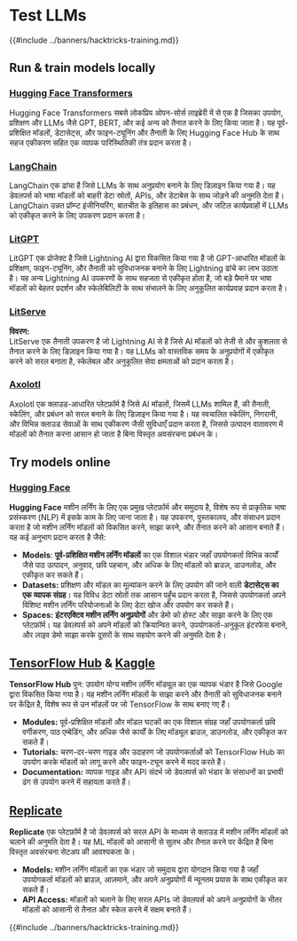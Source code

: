 # Test LLMs

{{#include ../banners/hacktricks-training.md}}

## Run & train models locally

### [**Hugging Face Transformers**](https://github.com/huggingface/transformers)

Hugging Face Transformers सबसे लोकप्रिय ओपन-सोर्स लाइब्रेरी में से एक है जिसका उपयोग, प्रशिक्षण और LLMs जैसे GPT, BERT, और कई अन्य को तैनात करने के लिए किया जाता है। यह पूर्व-प्रशिक्षित मॉडलों, डेटासेट्स, और फाइन-ट्यूनिंग और तैनाती के लिए Hugging Face Hub के साथ सहज एकीकरण सहित एक व्यापक पारिस्थितिकी तंत्र प्रदान करता है।

### [**LangChain**](https://github.com/langchain-ai/langchain)

LangChain एक ढांचा है जिसे LLMs के साथ अनुप्रयोग बनाने के लिए डिज़ाइन किया गया है। यह डेवलपर्स को भाषा मॉडलों को बाहरी डेटा स्रोतों, APIs, और डेटाबेस के साथ जोड़ने की अनुमति देता है। LangChain उन्नत प्रॉम्प्ट इंजीनियरिंग, बातचीत के इतिहास का प्रबंधन, और जटिल कार्यप्रवाहों में LLMs को एकीकृत करने के लिए उपकरण प्रदान करता है।

### [**LitGPT**](https://github.com/Lightning-AI/litgpt)

LitGPT एक प्रोजेक्ट है जिसे Lightning AI द्वारा विकसित किया गया है जो GPT-आधारित मॉडलों के प्रशिक्षण, फाइन-ट्यूनिंग, और तैनाती को सुविधाजनक बनाने के लिए Lightning ढांचे का लाभ उठाता है। यह अन्य Lightning AI उपकरणों के साथ सहजता से एकीकृत होता है, जो बड़े पैमाने पर भाषा मॉडलों को बेहतर प्रदर्शन और स्केलेबिलिटी के साथ संभालने के लिए अनुकूलित कार्यप्रवाह प्रदान करता है।

### [**LitServe**](https://github.com/Lightning-AI/LitServe)

**विवरण:**\
LitServe एक तैनाती उपकरण है जो Lightning AI से है जिसे AI मॉडलों को तेजी से और कुशलता से तैनात करने के लिए डिज़ाइन किया गया है। यह LLMs को वास्तविक समय के अनुप्रयोगों में एकीकृत करने को सरल बनाता है, स्केलेबल और अनुकूलित सेवा क्षमताओं को प्रदान करता है।

### [**Axolotl**](https://github.com/axolotl-ai-cloud/axolotl)

Axolotl एक क्लाउड-आधारित प्लेटफ़ॉर्म है जिसे AI मॉडलों, जिसमें LLMs शामिल हैं, की तैनाती, स्केलिंग, और प्रबंधन को सरल बनाने के लिए डिज़ाइन किया गया है। यह स्वचालित स्केलिंग, निगरानी, और विभिन्न क्लाउड सेवाओं के साथ एकीकरण जैसी सुविधाएँ प्रदान करता है, जिससे उत्पादन वातावरण में मॉडलों को तैनात करना आसान हो जाता है बिना विस्तृत अवसंरचना प्रबंधन के।

## Try models online

### [**Hugging Face**](https://huggingface.co/)

**Hugging Face** मशीन लर्निंग के लिए एक प्रमुख प्लेटफ़ॉर्म और समुदाय है, विशेष रूप से प्राकृतिक भाषा प्रसंस्करण (NLP) में इसके काम के लिए जाना जाता है। यह उपकरण, पुस्तकालय, और संसाधन प्रदान करता है जो मशीन लर्निंग मॉडलों को विकसित करने, साझा करने, और तैनात करने को आसान बनाते हैं।\
यह कई अनुभाग प्रदान करता है जैसे:

* **Models**: **पूर्व-प्रशिक्षित मशीन लर्निंग मॉडलों** का एक विशाल भंडार जहाँ उपयोगकर्ता विभिन्न कार्यों जैसे पाठ उत्पादन, अनुवाद, छवि पहचान, और अधिक के लिए मॉडलों को ब्राउज़, डाउनलोड, और एकीकृत कर सकते हैं।
* **Datasets:** प्रशिक्षण और मॉडल का मूल्यांकन करने के लिए उपयोग की जाने वाली **डेटासेट्स का एक व्यापक संग्रह**। यह विविध डेटा स्रोतों तक आसान पहुँच प्रदान करता है, जिससे उपयोगकर्ता अपने विशिष्ट मशीन लर्निंग परियोजनाओं के लिए डेटा खोज और उपयोग कर सकते हैं।
* **Spaces:** **इंटरएक्टिव मशीन लर्निंग अनुप्रयोगों** और डेमो को होस्ट और साझा करने के लिए एक प्लेटफ़ॉर्म। यह डेवलपर्स को अपने मॉडलों को क्रियान्वित करने, उपयोगकर्ता-अनुकूल इंटरफेस बनाने, और लाइव डेमो साझा करके दूसरों के साथ सहयोग करने की अनुमति देता है।

## [**TensorFlow Hub**](https://www.tensorflow.org/hub) **&** [**Kaggle**](https://www.kaggle.com/)

**TensorFlow Hub** पुन: उपयोग योग्य मशीन लर्निंग मॉड्यूल का एक व्यापक भंडार है जिसे Google द्वारा विकसित किया गया है। यह मशीन लर्निंग मॉडलों के साझा करने और तैनाती को सुविधाजनक बनाने पर केंद्रित है, विशेष रूप से उन मॉडलों पर जो TensorFlow के साथ बनाए गए हैं।

* **Modules:** पूर्व-प्रशिक्षित मॉडलों और मॉडल घटकों का एक विशाल संग्रह जहाँ उपयोगकर्ता छवि वर्गीकरण, पाठ एम्बेडिंग, और अधिक जैसे कार्यों के लिए मॉड्यूल ब्राउज़, डाउनलोड, और एकीकृत कर सकते हैं।
* **Tutorials:** चरण-दर-चरण गाइड और उदाहरण जो उपयोगकर्ताओं को TensorFlow Hub का उपयोग करके मॉडलों को लागू करने और फाइन-ट्यून करने में मदद करते हैं।
* **Documentation:** व्यापक गाइड और API संदर्भ जो डेवलपर्स को भंडार के संसाधनों का प्रभावी ढंग से उपयोग करने में सहायता करते हैं।

## [**Replicate**](https://replicate.com/home)

**Replicate** एक प्लेटफ़ॉर्म है जो डेवलपर्स को सरल API के माध्यम से क्लाउड में मशीन लर्निंग मॉडलों को चलाने की अनुमति देता है। यह ML मॉडलों को आसानी से सुलभ और तैनात करने पर केंद्रित है बिना विस्तृत अवसंरचना सेटअप की आवश्यकता के।

* **Models:** मशीन लर्निंग मॉडलों का एक भंडार जो समुदाय द्वारा योगदान किया गया है जहाँ उपयोगकर्ता मॉडलों को ब्राउज़, आज़माने, और अपने अनुप्रयोगों में न्यूनतम प्रयास के साथ एकीकृत कर सकते हैं।
* **API Access:** मॉडलों को चलाने के लिए सरल APIs जो डेवलपर्स को अपने अनुप्रयोगों के भीतर मॉडलों को आसानी से तैनात और स्केल करने में सक्षम बनाते हैं।

{{#include ../banners/hacktricks-training.md}}
